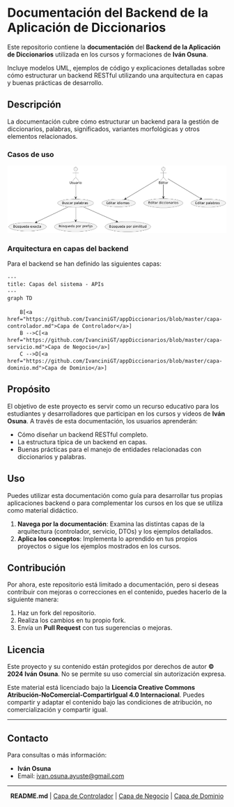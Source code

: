 # Documentación del Backend de la Aplicación de Diccionarios

Este repositorio contiene la **documentación** del **Backend de la Aplicación de Diccionarios** utilizada en los cursos y formaciones de **Iván Osuna**.

Incluye modelos UML, ejemplos de código y explicaciones detalladas sobre cómo estructurar un backend RESTful utilizando una arquitectura en capas y buenas prácticas de desarrollo.

## Descripción

La documentación cubre cómo estructurar un backend para la gestión de diccionarios, palabras, significados, variantes morfológicas y otros elementos relacionados.

### Casos de uso

![Casos de uso](https://github.com/IvanciniGT/appDiccionarios/blob/master/resources/casos-uso.png)

### Arquitectura en capas del backend

Para el backend se han definido las siguientes capas:

```mermaid
---
title: Capas del sistema - APIs
---
graph TD

    B[<a href="https://github.com/IvanciniGT/appDiccionarios/blob/master/capa-controlador.md">Capa de Controlador</a>]
    B -->C[<a href="https://github.com/IvanciniGT/appDiccionarios/blob/master/capa-servicio.md">Capa de Negocio</a>]
    C -->D[<a href="https://github.com/IvanciniGT/appDiccionarios/blob/master/capa-dominio.md">Capa de Dominio</a>]

```

## Propósito

El objetivo de este proyecto es servir como un recurso educativo para los estudiantes y desarrolladores que participan en los cursos y videos de **Iván Osuna**. A través de esta documentación, los usuarios aprenderán:

- Cómo diseñar un backend RESTful completo.
- La estructura típica de un backend en capas.
- Buenas prácticas para el manejo de entidades relacionadas con diccionarios y palabras.

## Uso

Puedes utilizar esta documentación como guía para desarrollar tus propias aplicaciones backend o para complementar los cursos en los que se utiliza como material didáctico.

1. **Navega por la documentación**: Examina las distintas capas de la arquitectura (controlador, servicio, DTOs) y los ejemplos detallados.
2. **Aplica los conceptos**: Implementa lo aprendido en tus propios proyectos o sigue los ejemplos mostrados en los cursos.

## Contribución

Por ahora, este repositorio está limitado a documentación, pero si deseas contribuir con mejoras o correcciones en el contenido, puedes hacerlo de la siguiente manera:

1. Haz un fork del repositorio.
2. Realiza los cambios en tu propio fork.
3. Envía un **Pull Request** con tus sugerencias o mejoras.

## Licencia

Este proyecto y su contenido están protegidos por derechos de autor **© 2024 Iván Osuna**. No se permite su uso comercial sin autorización expresa. 

Este material está licenciado bajo la **Licencia Creative Commons Atribución-NoComercial-CompartirIgual 4.0 Internacional**. Puedes compartir y adaptar el contenido bajo las condiciones de atribución, no comercialización y compartir igual.

---

## Contacto

Para consultas o más información:

- **Iván Osuna**
- Email: [ivan.osuna.ayuste@gmail.com](mailto:ivan.osuna.ayuste@gmail.com)
---

<p align="center">
    <strong>README.md</strong> |
    <a href="https://github.com/IvanciniGT/appDiccionarios/blob/master/capa-controlador.md">Capa de Controlador</a> |
    <a href="https://github.com/IvanciniGT/appDiccionarios/blob/master/capa-servicio.md">Capa de Negocio</a> |
    <a href="https://github.com/IvanciniGT/appDiccionarios/blob/master/capa-dominio.md">Capa de Dominio</a>
</p>
